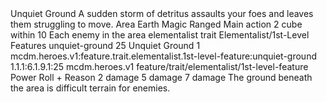 <ability>
  <name>Unquiet Ground</name>
  <flavor>A sudden storm of detritus assaults your foes and leaves them struggling to move.</flavor>
  <keywords>
    <keyword>Area</keyword>
    <keyword>Earth</keyword>
    <keyword>Magic</keyword>
    <keyword>Ranged</keyword>
  </keywords>
  <type>Main action</type>
  <distance>2 cube within 10</distance>
  <target>Each enemy in the area</target>
  <metadata>
    <class>elementalist</class>
    <feature_type>trait</feature_type>
    <file_dpath>Elementalist/1st-Level Features</file_dpath>
    <item_id>unquiet-ground</item_id>
    <item_index>25</item_index>
    <item_name>Unquiet Ground</item_name>
    <level>1</level>
    <scc>mcdm.heroes.v1:feature.trait.elementalist.1st-level-feature:unquiet-ground</scc>
    <scdc>1.1.1:6.1.9.1:25</scdc>
    <source>mcdm.heroes.v1</source>
    <type>feature/trait/elementalist/1st-level-feature</type>
  </metadata>
  <effects>
    <effect type="roll">
      <roll>Power Roll + Reason</roll>
      <t1>2 damage</t1>
      <t2>5 damage</t2>
      <t3>7 damage</t3>
    </effect>
    <effect type="mundane">The ground beneath the area is difficult terrain for enemies.</effect>
  </effects>
</ability>
